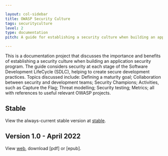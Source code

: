 ```yaml
---

layout: col-sidebar
title: OWASP Security Culture
tags: securityculture
level: 2
type: documentation
pitch: A guide for establishing a security culture when building an application security program

---
```


This is a documentation project that discusses the importance and benefits of establishing a 
security culture when building an application security program. The guide considers security at
each stage of the Software Development LifeCycle (SDLC), helping to create secure development practices.
Topics discussed include: Defining a maturity goal; Collaboration between security and development
teams; Security Champions; Activities, such as Capture the Flag; Threat modelling; Security testing;
Metrics; all with references to useful relevant OWASP projects.

## Stable

View the always-current stable version at [stable](stable/).

## Version 1.0 - April 2022

View [web](v10/), download [pdf] or [epub].